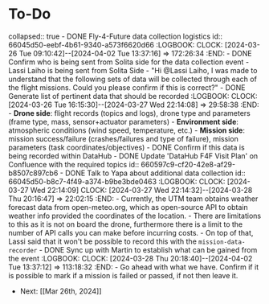 # To-Do
collapsed:: true
	- DONE Fly-4-Future data collection logistics
	  id:: 66045d50-eebf-4b61-9340-a573f6620d66
	  :LOGBOOK:
	  CLOCK: [2024-03-26 Tue 09:10:42]--[2024-04-02 Tue 13:37:16] =>  172:26:34
	  :END:
		- DONE Confirm who is being sent from Solita side for the data collection event
			- Lassi Laiho is being sent from Solita Side
			- "Hi @Lassi Laiho, I was made to understand that the following sets of data will be collected through each of the flight missions. Could you please confirm if this is correct?"
		- DONE Generate list of pertinent data that should be recorded
		  :LOGBOOK:
		  CLOCK: [2024-03-26 Tue 16:15:30]--[2024-03-27 Wed 22:14:08] =>  29:58:38
		  :END:
			- **Drone side**: flight records (topics and logs), drone type and parameters (frame type, mass, sensor+actuator parameters)
			- **Environment side**: atmospheric conditions (wind speed, temperature, etc.)
			- **Mission side**: mission success/failure (crashes/failures and type of failure), mission parameters (task coordinates/objectives)
		- DONE Confirm if this data is being recorded within DataHub
		- DONE Update 'DataHub F4F Visit Plan' on Confluence with the required topics
		  id:: 660597c9-cf20-42e8-af29-b8507c897cb6
		- DONE Talk to Yapa about additional data collection
		  id:: 66045d50-b8c7-4f49-a374-b9be3bde0463
		  :LOGBOOK:
		  CLOCK: [2024-03-27 Wed 22:14:09]
		  CLOCK: [2024-03-27 Wed 22:14:32]--[2024-03-28 Thu 20:16:47] =>  22:02:15
		  :END:
			- Currently, the UTM team obtains weather forecast data from open-meteo.org, which as open-source API to obtain weather info provided the coordinates of the location.
			- There are limitations to this as it is not on board the drone, furthermore there is a limit to the number of API calls you can make before incurring costs.
			- On top of that, Lassi said that it won't be possible to record this with the `mission-data-recorder`
		- DONE Sync up with Martin to establish what can be gained from the event
		  :LOGBOOK:
		  CLOCK: [2024-03-28 Thu 20:18:40]--[2024-04-02 Tue 13:37:12] =>  113:18:32
		  :END:
			- Go ahead with what we have. Confirm if it is possible to mark if a mission is failed or passed, if not then leave it.
- Next: [[Mar 26th, 2024]]